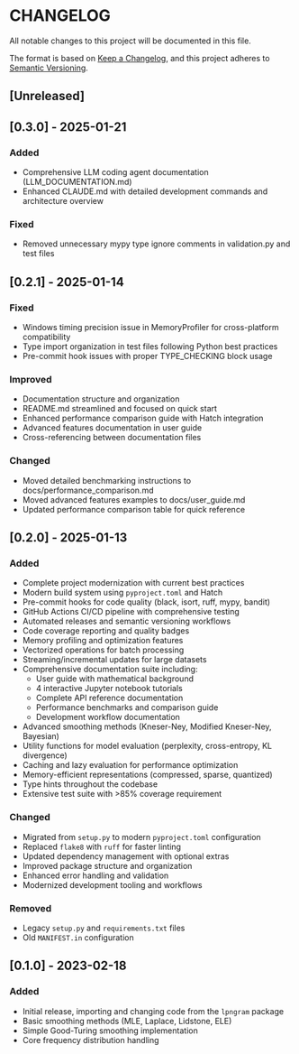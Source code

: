 # CHANGELOG

All notable changes to this project will be documented in this file.

The format is based on [Keep a Changelog](https://keepachangelog.com/en/1.0.0/),
and this project adheres to [Semantic Versioning](https://semver.org/spec/v2.0.0.html).

## [Unreleased]

## [0.3.0] - 2025-01-21

### Added
- Comprehensive LLM coding agent documentation (LLM_DOCUMENTATION.md)
- Enhanced CLAUDE.md with detailed development commands and architecture overview

### Fixed
- Removed unnecessary mypy type ignore comments in validation.py and test files

## [0.2.1] - 2025-01-14

### Fixed
- Windows timing precision issue in MemoryProfiler for cross-platform compatibility
- Type import organization in test files following Python best practices  
- Pre-commit hook issues with proper TYPE_CHECKING block usage

### Improved
- Documentation structure and organization
- README.md streamlined and focused on quick start
- Enhanced performance comparison guide with Hatch integration
- Advanced features documentation in user guide
- Cross-referencing between documentation files

### Changed
- Moved detailed benchmarking instructions to docs/performance_comparison.md
- Moved advanced features examples to docs/user_guide.md
- Updated performance comparison table for quick reference

## [0.2.0] - 2025-01-13

### Added
- Complete project modernization with current best practices
- Modern build system using `pyproject.toml` and Hatch
- Pre-commit hooks for code quality (black, isort, ruff, mypy, bandit)
- GitHub Actions CI/CD pipeline with comprehensive testing
- Automated releases and semantic versioning workflows
- Code coverage reporting and quality badges
- Memory profiling and optimization features
- Vectorized operations for batch processing
- Streaming/incremental updates for large datasets
- Comprehensive documentation suite including:
  - User guide with mathematical background
  - 4 interactive Jupyter notebook tutorials
  - Complete API reference documentation
  - Performance benchmarks and comparison guide
  - Development workflow documentation
- Advanced smoothing methods (Kneser-Ney, Modified Kneser-Ney, Bayesian)
- Utility functions for model evaluation (perplexity, cross-entropy, KL divergence)
- Caching and lazy evaluation for performance optimization
- Memory-efficient representations (compressed, sparse, quantized)
- Type hints throughout the codebase
- Extensive test suite with >85% coverage requirement

### Changed
- Migrated from `setup.py` to modern `pyproject.toml` configuration
- Replaced `flake8` with `ruff` for faster linting
- Updated dependency management with optional extras
- Improved package structure and organization
- Enhanced error handling and validation
- Modernized development tooling and workflows

### Removed
- Legacy `setup.py` and `requirements.txt` files
- Old `MANIFEST.in` configuration

## [0.1.0] - 2023-02-18

### Added
- Initial release, importing and changing code from the `lpngram` package
- Basic smoothing methods (MLE, Laplace, Lidstone, ELE)
- Simple Good-Turing smoothing implementation
- Core frequency distribution handling
